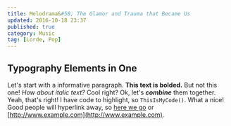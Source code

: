 ```yaml
---
title: Melodrama&#58; The Glamor and Trauma that Became Us
updated: 2016-10-18 23:37
published: true
category: Music
tag: [Lorde, Pop]
---
```

## Typography Elements in One

Let's start with a informative paragraph. **This text is bolded.** But not this one! _How about italic text?_ Cool right? Ok, let's **_combine_** them together. Yeah, that's right! I have code to highlight, so `ThisIsMyCode()`. What a nice! Good people will hyperlink away, so [here we go](#) or [http://www.example.com](http://www.example.com).

